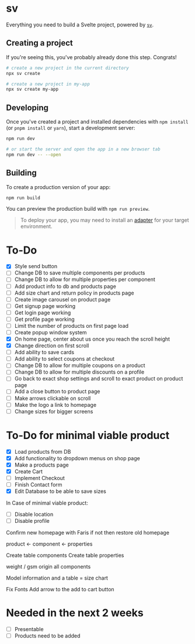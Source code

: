 # sv

Everything you need to build a Svelte project, powered by [`sv`](https://github.com/sveltejs/cli).

## Creating a project

If you're seeing this, you've probably already done this step. Congrats!

```bash
# create a new project in the current directory
npx sv create

# create a new project in my-app
npx sv create my-app
```

## Developing

Once you've created a project and installed dependencies with `npm install` (or `pnpm install` or `yarn`), start a development server:

```bash
npm run dev

# or start the server and open the app in a new browser tab
npm run dev -- --open
```

## Building

To create a production version of your app:

```bash
npm run build
```

You can preview the production build with `npm run preview`.

> To deploy your app, you may need to install an [adapter](https://svelte.dev/docs/kit/adapters) for your target environment.

# To-Do
- [x] Style send button
- [ ] Change DB to save multiple components per products
- [ ] Change DB to allow for multiple properties per component
- [ ] Add product info to db and products page
- [ ] Add size chart and return policy in products page
- [ ] Create image carousel on product page
- [ ] Get signup page working
- [ ] Get login page working
- [ ] Get profile page working
- [ ] Limit the number of products on first page load
- [ ] Create popup window system
- [x] On home page, center about us once you reach the scroll height
- [x] Change direction on first scroll
- [ ] Add ability to save cards
- [ ] Add ability to select coupons at checkout
- [ ] Change DB to allow for multiple coupons on a product
- [ ] Change DB to allow for multiple discounts on a profile
- [ ] Go back to exact shop settings and scroll to exact product on product page
- [ ] Add a close button to product page
- [ ] Make arrows clickable on scroll
- [ ] Make the logo a link to homepage
- [ ] Change sizes for bigger screens

# To-Do for minimal viable product
- [x] Load products from DB
- [x] Add functionality to dropdown menus on shop page
- [x] Make a products page
- [x] Create Cart
- [ ] Implement Checkout
- [ ] Finish Contact form
- [x] Edit Database to be able to save sizes

In Case of minimal viable product:
- [ ] Disable location
- [ ] Disable profile

Confirm new homepage with Faris if not then restore old homepage

product <- component <- properties

Create table components
Create table properties

weight / gsm
origin
all components

Model information and a table = size chart

Fix Fonts
Add arrow to the add to cart button

# Needed in the next 2 weeks
- [ ] Presentable
- [ ] Products need to be added